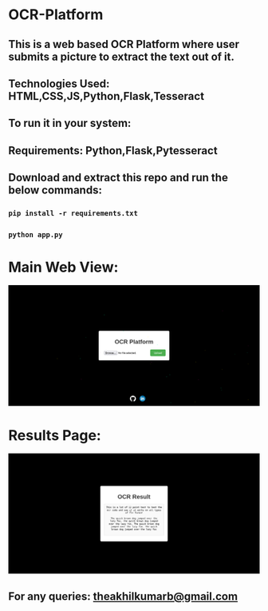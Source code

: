 # OCR-Platform

## This is a web based OCR Platform where user submits a picture to extract the text out of it.

## Technologies Used: HTML,CSS,JS,Python,Flask,Tesseract

## To run it in your system:
##  Requirements: Python,Flask,Pytesseract

##  Download and extract this repo and run the below commands:
    
###     ```pip install -r requirements.txt```
###     ```python app.py```

# Main Web View:
![Main View](https://github.com/hakunamatata1997/OCR-Platform/blob/master/Results/main.png)


# Results Page:
![extracted text](https://github.com/hakunamatata1997/OCR-Platform/blob/master/Results/result.png)


## For any queries: theakhilkumarb@gmail.com
